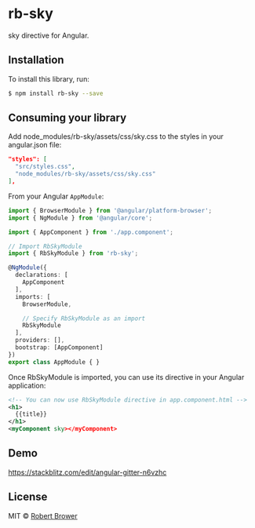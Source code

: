 # rb-sky

sky directive for Angular.

## Installation

To install this library, run:

```bash
$ npm install rb-sky --save
```

## Consuming your library

Add node_modules/rb-sky/assets/css/sky.css to the styles in your angular.json file:

```json
"styles": [
  "src/styles.css",
  "node_modules/rb-sky/assets/css/sky.css"
],
```

From your Angular `AppModule`:

```typescript
import { BrowserModule } from '@angular/platform-browser';
import { NgModule } from '@angular/core';

import { AppComponent } from './app.component';

// Import RbSkyModule
import { RbSkyModule } from 'rb-sky';

@NgModule({
  declarations: [
    AppComponent
  ],
  imports: [
    BrowserModule,

    // Specify RbSkyModule as an import
    RbSkyModule
  ],
  providers: [],
  bootstrap: [AppComponent]
})
export class AppModule { }
```

Once RbSkyModule is imported, you can use its directive in your Angular application:

```xml
<!-- You can now use RbSkyModule directive in app.component.html -->
<h1>
  {{title}}
</h1>
<myComponent sky></myComponent>
```

## Demo

https://stackblitz.com/edit/angular-gitter-n6vzhc

## License

MIT © [Robert Brower](mailto:robertbrower.technologies@gmail.com)
